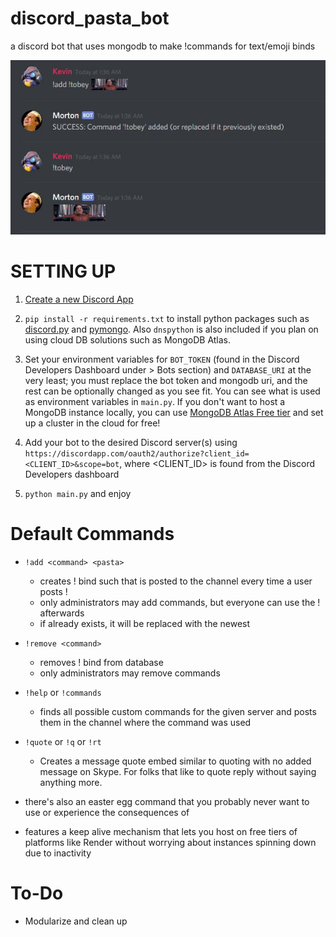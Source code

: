 # discord_pasta_bot

a discord bot that uses mongodb to make !commands for text/emoji binds

![Let's give a quick shout-out to Tobey Maguire](https://raw.githubusercontent.com/ggkevinxing/discord_pasta_bot/master/add_example.JPG)

# SETTING UP

1. [Create a new Discord App](https://discordapp.com/developers/applications/me)

2. `pip install -r requirements.txt` to install python packages such as [discord.py](https://github.com/Rapptz/discord.py) and [pymongo](https://api.mongodb.com/python/current/installation.html). Also `dnspython` is also included if you plan on using cloud DB solutions such as MongoDB Atlas.

3. Set your environment variables for `BOT_TOKEN` (found in the Discord Developers Dashboard under <Application> > Bots section) and `DATABASE_URI` at the very least; you must replace the bot token and mongodb uri, and the rest can be optionally changed as you see fit. You can see what is used as environment variables in `main.py`. If you don't want to host a MongoDB instance locally, you can use [MongoDB Atlas Free tier](https://www.mongodb.com/cloud/atlas/register?expVariant=v1&isNewUser=true) and set up a cluster in the cloud for free!

4. Add your bot to the desired Discord server(s) using `https://discordapp.com/oauth2/authorize?client_id=<CLIENT_ID>&scope=bot`, where <CLIENT_ID> is found from the Discord Developers dashboard

5. `python main.py` and enjoy

# Default Commands

- `!add <command> <pasta>`

  - creates !<command> bind such that <pasta> is posted to the channel every time a user posts !<command>
  - only administrators may add commands, but everyone can use the !<command> afterwards
  - if <command> already exists, it will be replaced with the newest <pasta>

- `!remove <command>`

  - removes !<command> bind from database
  - only administrators may remove commands

- `!help` or `!commands`

  - finds all possible custom commands for the given server and posts them in the channel where the command was used

- `!quote` or `!q` or `!rt`

  - Creates a message quote embed similar to quoting with no added message on Skype. For folks that like to quote reply without saying anything more.

- there's also an easter egg command that you probably never want to use or experience the consequences of

- features a keep alive mechanism that lets you host on free tiers of platforms like Render without worrying about instances spinning down due to inactivity

# To-Do

- Modularize and clean up
